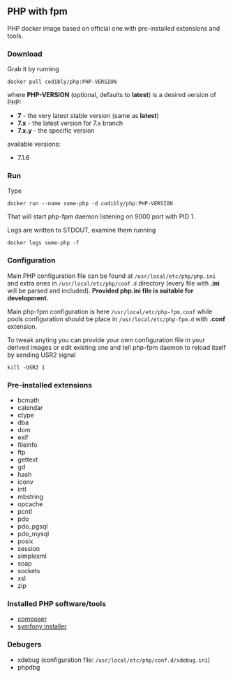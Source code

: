## PHP with fpm
PHP docker image based on official one with pre-installed extensions and tools.

### Download
Grab it by running
```
docker pull codibly/php:PHP-VERSION
```
where **PHP-VERSION** (optional, defaults to **latest**) is a desired version of PHP:

* **7** - the very latest stable version (same as **latest**)
* **7.x** - the latest version for 7.x branch
* **7.x.y** - the specific version

available versions:
* 7.1.6

### Run
Type
```
docker run --name some-php -d codibly/php:PHP-VERSION
```

That will start php-fpm daemon listening on 9000 port with PID 1.

Logs are written to STDOUT, examine them running

```
docker logs some-php -f
```

### Configuration
Main PHP configuration file can be found at ```/usr/local/etc/php/php.ini``` and extra ones in ```/usr/local/etc/php/conf.d``` directory (every file with **.ini** will be parsed and included). **Provided php.ini file is suitable for development.**

Main php-fpm configuration is here ```/usr/local/etc/php-fpm.conf``` while pools configuration should be place in ```/usr/local/etc/php-fpm.d``` with **.conf** extension.

To tweak anyting you can provide your own configuration file in your derived images or edit existing one and tell php-fpm daemon to reload itself  by sending USR2 signal

```
kill -USR2 1
```

### Pre-installed extensions
* bcmath
* calendar
* ctype
* dba
* dom
* exif
* fileinfo
* ftp
* gettext
* gd
* hash
* iconv
* intl
* mbstring
* opcache
* pcntl
* pdo
* pdo_pgsql
* pdo_mysql
* posix
* session
* simplexml
* soap
* sockets
* xsl
* zip

### Installed PHP software/tools
* [composer](https://www.google.pl/url?sa=t&rct=j&q=&esrc=s&source=web&cd=1&cad=rja&uact=8&ved=0ahUKEwiB2JLG14DVAhXmO5oKHWdsBkkQFggnMAA&url=https%3A%2F%2Fgetcomposer.org%2F&usg=AFQjCNH7QQE7wICZatZPhYJLbpp9LfGRww)
* [symfony installer](https://symfony.com/doc/current/setup.html)


### Debugers
* xdebug (configuration file: ```/usr/local/etc/php/conf.d/xdebug.ini```)
* phpdbg
